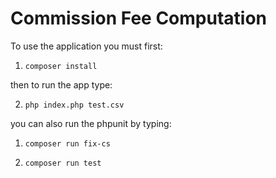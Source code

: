<h1>Commission Fee Computation</h1>

To use the application you must first:

1. <pre><code>composer install</code></pre>

then to run the app type:

2. <pre><code>php index.php test.csv</code></pre>

you can also run the phpunit by typing:

1. <pre><code>composer run fix-cs</code></pre>

2. <pre><code>composer run test</code></pre>
